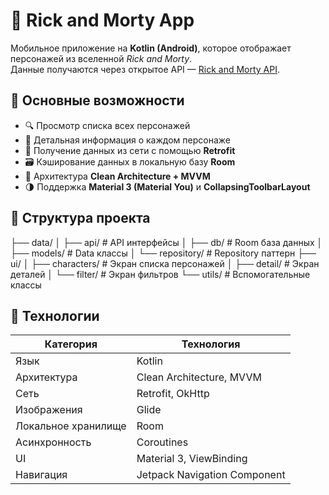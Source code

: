 # 🧬 Rick and Morty App

Мобильное приложение на **Kotlin (Android)**, которое отображает персонажей из вселенной *Rick and Morty*.  
Данные получаются через открытое API — [Rick and Morty API](https://rickandmortyapi.com/).

## 📱 Основные возможности

- 🔍 Просмотр списка всех персонажей
- 🧠 Детальная информация о каждом персонаже
- 📡 Получение данных из сети с помощью **Retrofit**
- 🗃️ Кэширование данных в локальную базу **Room**
- 🧱 Архитектура **Clean Architecture + MVVM**
- 🌗 Поддержка **Material 3 (Material You)** и **CollapsingToolbarLayout**

## 🧠 Структура проекта

├── data/
│ ├── api/ # API интерфейсы
│ ├── db/ # Room база данных
│ ├── models/ # Data классы
│ └── repository/ # Repository паттерн
├── ui/
│ ├── characters/ # Экран списка персонажей
│ ├── detail/ # Экран деталей
│ └── filter/ # Экран фильтров
└── utils/ # Вспомогательные классы

## 🧩 Технологии

| Категория | Технология |
|------------|-------------|
| Язык | Kotlin |
| Архитектура | Clean Architecture, MVVM |
| Сеть | Retrofit, OkHttp |
| Изображения | Glide |
| Локальное хранилище | Room |
| Асинхронность | Coroutines |
| UI | Material 3, ViewBinding |
| Навигация | Jetpack Navigation Component |
